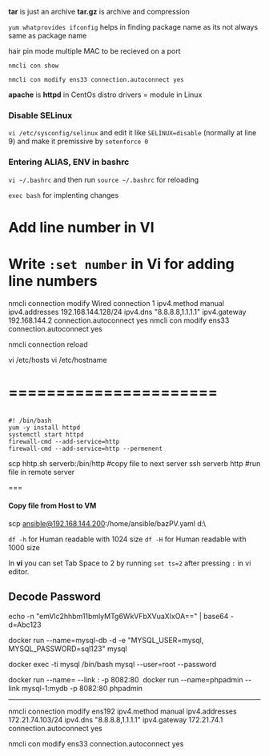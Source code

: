 


**tar** is just an archive 
**tar.gz** is archive and compression 

`yum whatprovides ifconfig` helps in finding package name as its not always same as package name 

hair pin mode multiple MAC to be recieved on a port



`nmcli con show`

`nmcli con modify ens33 connection.autoconnect yes` 



**apache** is **httpd** in CentOs distro 
drivers = module in Linux



### Disable SELinux

`vi /etc/sysconfig/selinux` and edit it like `SELINUX=disable` (normally at line 9)
and make it premissive by `setenforce 0` 


### Entering ALIAS, ENV in bashrc

`vi ~/.bashrc` and then run `source ~/.bashrc` for reloading


`exec bash` for implenting changes 


# Add line number in VI 
Write `:set number` in Vi for adding line numbers
==============



nmcli connection modify Wired connection 1 ipv4.method manual ipv4.addresses 192.168.144.128/24 ipv4.dns "8.8.8.8,1.1.1.1" ipv4.gateway 192.168.144.2 connection.autoconnect yes
nmcli con modify ens33 connection.autoconnect yes


nmcli connection reload


vi /etc/hosts
vi /etc/hostname



======================
========================
```shell

#! /bin/bash
yum -y install httpd
systemctl start httpd 
firewall-cmd --add-service=http
firewall-cmd --add-service=http --permenent

```



scp hhtp.sh serverb:/bin/http #copy file to next server 
ssh serverb http  #run file in remote server 


===
#### Copy file from Host to VM
scp ansible@192.168.144.200:/home/ansible/bazPV.yaml d:\

`df -h` for Human readable with 1024 size 
`df -H` for Human readable with 1000 size 


In **vi** you can set Tab Space to 2 by running `set ts=2` after pressing `:` in vi editor.


## Decode Password 
echo -n "emVlc2hhbm11bmlyMTg6WkVFbXVuaXIxOA==" | base64 -d=Abc123


docker run --name=mysql-db -d -e "MYSQL_USER=mysql, MYSQL_PASSWORD=sql123" mysql  


docker exec -ti mysql /bin/bash 
mysql --user=root --password



docker run --name=<name of container> --link <database container>:<name of database> -p 8082:80 <image>
docker run --name=phpadmin --link mysql-1:mydb -p 8082:80 phpadmin

---


nmcli connection modify ens192 ipv4.method manual ipv4.addresses 172.21.74.103/24 ipv4.dns "8.8.8.8,1.1.1.1" ipv4.gateway 172.21.74.1 connection.autoconnect yes



nmcli con modify ens33 connection.autoconnect yes